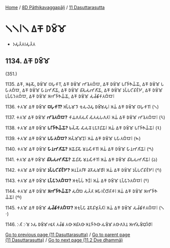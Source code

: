 
[Home](/) / [8D Pāthikavaggapāḷi](...md) / [11 Dasuttarasutta](../8D/11.md)

# 𑁧𑁧𑁇𑁧 𑀏𑀓𑁄 𑀥𑀫𑁆𑀫𑁄

* 𑀤𑀲𑀼𑀢𑁆𑀢𑀭𑀲𑀼𑀢𑁆𑀢

## 1134\. 𑀏𑀓𑁄 𑀥𑀫𑁆𑀫𑁄

(351.)

1135\. 𑀏𑀓𑁄, 𑀆𑀯𑀼𑀲𑁄, 𑀥𑀫𑁆𑀫𑁄 𑀩𑀳𑀼𑀓𑀸𑀭𑁄, 𑀏𑀓𑁄 𑀥𑀫𑁆𑀫𑁄 𑀪𑀸𑀯𑁂𑀢𑀩𑁆𑀩𑁄, 𑀏𑀓𑁄 𑀥𑀫𑁆𑀫𑁄 𑀧𑀭𑀺𑀜𑁆𑀜𑁂𑀬𑁆𑀬𑁄, 𑀏𑀓𑁄 𑀥𑀫𑁆𑀫𑁄 𑀧𑀳𑀸𑀢𑀩𑁆𑀩𑁄, 𑀏𑀓𑁄 𑀥𑀫𑁆𑀫𑁄 𑀳𑀸𑀦𑀪𑀸𑀕𑀺𑀬𑁄, 𑀏𑀓𑁄 𑀥𑀫𑁆𑀫𑁄 𑀯𑀺𑀲𑁂𑀲𑀪𑀸𑀕𑀺𑀬𑁄, 𑀏𑀓𑁄 𑀥𑀫𑁆𑀫𑁄 𑀤𑀼𑀧𑁆𑀧𑀝𑀺𑀯𑀺𑀚𑁆𑀛𑁄, 𑀏𑀓𑁄 𑀥𑀫𑁆𑀫𑁄 𑀉𑀧𑁆𑀧𑀸𑀤𑁂𑀢𑀩𑁆𑀩𑁄, 𑀏𑀓𑁄 𑀥𑀫𑁆𑀫𑁄 𑀅𑀪𑀺𑀜𑁆𑀜𑁂𑀬𑁆𑀬𑁄, 𑀏𑀓𑁄 𑀥𑀫𑁆𑀫𑁄 𑀲𑀘𑁆𑀙𑀺𑀓𑀸𑀢𑀩𑁆𑀩𑁄𑁇

1136\. 𑀓𑀢𑀫𑁄 𑀏𑀓𑁄 𑀥𑀫𑁆𑀫𑁄 **𑀩𑀳𑀼𑀓𑀸𑀭𑁄?** 𑀅𑀧𑁆𑀧𑀫𑀸𑀤𑁄 𑀓𑀼𑀲𑀮𑁂𑀲𑀼 𑀥𑀫𑁆𑀫𑁂𑀲𑀼𑁇 𑀅𑀬𑀁 𑀏𑀓𑁄 𑀥𑀫𑁆𑀫𑁄 𑀩𑀳𑀼𑀓𑀸𑀭𑁄𑁇 (𑁧)

1137\. 𑀓𑀢𑀫𑁄 𑀏𑀓𑁄 𑀥𑀫𑁆𑀫𑁄 **𑀪𑀸𑀯𑁂𑀢𑀩𑁆𑀩𑁄?** 𑀓𑀸𑀬𑀕𑀢𑀸𑀲𑀢𑀺 𑀲𑀸𑀢𑀲𑀳𑀕𑀢𑀸𑁇 𑀅𑀬𑀁 𑀏𑀓𑁄 𑀥𑀫𑁆𑀫𑁄 𑀪𑀸𑀯𑁂𑀢𑀩𑁆𑀩𑁄𑁇 (𑁨)

1138\. 𑀓𑀢𑀫𑁄 𑀏𑀓𑁄 𑀥𑀫𑁆𑀫𑁄 **𑀧𑀭𑀺𑀜𑁆𑀜𑁂𑀬𑁆𑀬𑁄?** 𑀨𑀲𑁆𑀲𑁄 𑀲𑀸𑀲𑀯𑁄 𑀉𑀧𑀸𑀤𑀸𑀦𑀺𑀬𑁄𑁇 𑀅𑀬𑀁 𑀏𑀓𑁄 𑀥𑀫𑁆𑀫𑁄 𑀧𑀭𑀺𑀜𑁆𑀜𑁂𑀬𑁆𑀬𑁄𑁇 (𑁩)

1139\. 𑀓𑀢𑀫𑁄 𑀏𑀓𑁄 𑀥𑀫𑁆𑀫𑁄 **𑀧𑀳𑀸𑀢𑀩𑁆𑀩𑁄?** 𑀅𑀲𑁆𑀫𑀺𑀫𑀸𑀦𑁄𑁇 𑀅𑀬𑀁 𑀏𑀓𑁄 𑀥𑀫𑁆𑀫𑁄 𑀧𑀳𑀸𑀢𑀩𑁆𑀩𑁄𑁇 (𑁪)

1140\. 𑀓𑀢𑀫𑁄 𑀏𑀓𑁄 𑀥𑀫𑁆𑀫𑁄 **𑀳𑀸𑀦𑀪𑀸𑀕𑀺𑀬𑁄?** 𑀅𑀬𑁄𑀦𑀺𑀲𑁄 𑀫𑀦𑀲𑀺𑀓𑀸𑀭𑁄𑁇 𑀅𑀬𑀁 𑀏𑀓𑁄 𑀥𑀫𑁆𑀫𑁄 𑀳𑀸𑀦𑀪𑀸𑀕𑀺𑀬𑁄𑁇 (𑁫)

1141\. 𑀓𑀢𑀫𑁄 𑀏𑀓𑁄 𑀥𑀫𑁆𑀫𑁄 **𑀯𑀺𑀲𑁂𑀲𑀪𑀸𑀕𑀺𑀬𑁄?** 𑀬𑁄𑀦𑀺𑀲𑁄 𑀫𑀦𑀲𑀺𑀓𑀸𑀭𑁄𑁇 𑀅𑀬𑀁 𑀏𑀓𑁄 𑀥𑀫𑁆𑀫𑁄 𑀯𑀺𑀲𑁂𑀲𑀪𑀸𑀕𑀺𑀬𑁄𑁇 (𑁬)

1142\. 𑀓𑀢𑀫𑁄 𑀏𑀓𑁄 𑀥𑀫𑁆𑀫𑁄 **𑀤𑀼𑀧𑁆𑀧𑀝𑀺𑀯𑀺𑀚𑁆𑀛𑁄?** 𑀆𑀦𑀦𑁆𑀢𑀭𑀺𑀓𑁄 𑀘𑁂𑀢𑁄𑀲𑀫𑀸𑀥𑀺𑁇 𑀅𑀬𑀁 𑀏𑀓𑁄 𑀥𑀫𑁆𑀫𑁄 𑀤𑀼𑀧𑁆𑀧𑀝𑀺𑀯𑀺𑀚𑁆𑀛𑁄𑁇 (𑁭)

1143\. 𑀓𑀢𑀫𑁄 𑀏𑀓𑁄 𑀥𑀫𑁆𑀫𑁄 **𑀉𑀧𑁆𑀧𑀸𑀤𑁂𑀢𑀩𑁆𑀩𑁄?** 𑀅𑀓𑀼𑀧𑁆𑀧𑀁 𑀜𑀸𑀡𑀁𑁇 𑀅𑀬𑀁 𑀏𑀓𑁄 𑀥𑀫𑁆𑀫𑁄 𑀉𑀧𑁆𑀧𑀸𑀤𑁂𑀢𑀩𑁆𑀩𑁄𑁇 (𑁮)

1144\. 𑀓𑀢𑀫𑁄 𑀏𑀓𑁄 𑀥𑀫𑁆𑀫𑁄 **𑀅𑀪𑀺𑀜𑁆𑀜𑁂𑀬𑁆𑀬𑁄?** 𑀲𑀩𑁆𑀩𑁂 𑀲𑀢𑁆𑀢𑀸 𑀆𑀳𑀸𑀭𑀝𑁆𑀞𑀺𑀢𑀺𑀓𑀸𑁇 𑀅𑀬𑀁 𑀏𑀓𑁄 𑀥𑀫𑁆𑀫𑁄 𑀅𑀪𑀺𑀜𑁆𑀜𑁂𑀬𑁆𑀬𑁄𑁇 (𑁯)

1145\. 𑀓𑀢𑀫𑁄 𑀏𑀓𑁄 𑀥𑀫𑁆𑀫𑁄 **𑀲𑀘𑁆𑀙𑀺𑀓𑀸𑀢𑀩𑁆𑀩𑁄?** 𑀅𑀓𑀼𑀧𑁆𑀧𑀸 𑀘𑁂𑀢𑁄𑀯𑀺𑀫𑀼𑀢𑁆𑀢𑀺𑁇 𑀅𑀬𑀁 𑀏𑀓𑁄 𑀥𑀫𑁆𑀫𑁄 𑀲𑀘𑁆𑀙𑀺𑀓𑀸𑀢𑀩𑁆𑀩𑁄𑁇 (𑁧𑁦)

1146\. 𑀇𑀢𑀺 𑀇𑀫𑁂 𑀤𑀲 𑀥𑀫𑁆𑀫𑀸 𑀪𑀽𑀢𑀸 𑀢𑀘𑁆𑀙𑀸 𑀢𑀣𑀸 𑀅𑀯𑀺𑀢𑀣𑀸 𑀅𑀦𑀜𑁆𑀜𑀣𑀸 𑀲𑀫𑁆𑀫𑀸 𑀢𑀣𑀸𑀕𑀢𑁂𑀦 𑀅𑀪𑀺𑀲𑀫𑁆𑀩𑀼𑀤𑁆𑀥𑀸𑁇

[Go to previous page (11 Dasuttarasutta)](../8D/11.md) / [Go to parent page (11 Dasuttarasutta)](../8D/11.md) / [Go to next page (11.2 Dve dhammā)](11.2.md)


